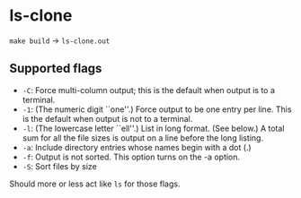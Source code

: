 # ls-clone

`make build` -> `ls-clone.out`

## Supported flags

* `-C`: Force multi-column output; this is the default when output is to a terminal.
* `-1`: (The numeric digit ``one''.)  Force output to be one entry per line.  This is the default when output is not to a terminal.
* `-l`: (The lowercase letter ``ell''.)  List in long format.  (See below.)  A total sum for all the file sizes is output on a line before the long listing.
* `-a`: Include directory entries whose names begin with a dot (.)
* `-f`: Output is not sorted.  This option turns on the -a option.
* `-S`: Sort files by size

Should more or less act like `ls` for those flags.